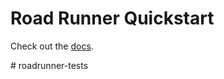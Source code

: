 # Road Runner Quickstart

Check out the [docs](https://rr.brott.dev/docs/v1-0/tuning/).

#   r o a d r u n n e r - t e s t s  
 